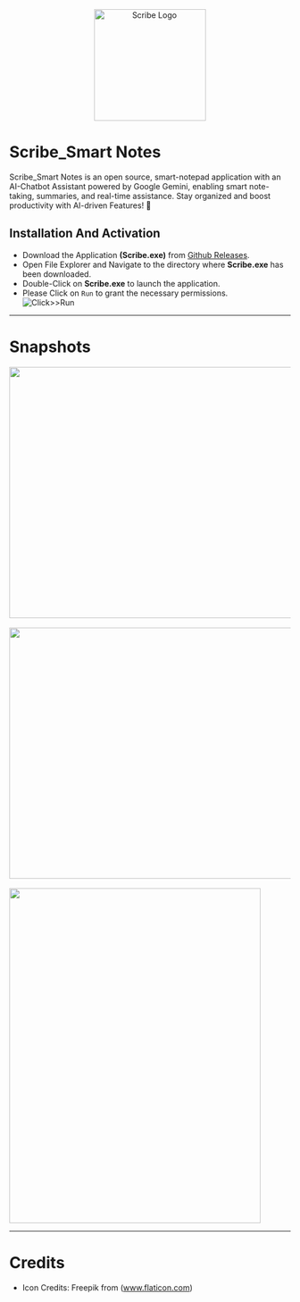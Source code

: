 <div align="center">
  <img src="https://github.com/user-attachments/assets/2cd6d398-5c49-4443-9b2d-6e5ed95d9ac7" alt="Scribe Logo" height="200">
</div>

# Scribe_Smart Notes
Scribe_Smart Notes is an open source, smart-notepad application with an AI-Chatbot Assistant powered by Google Gemini, enabling smart note-taking, summaries, and real-time assistance. Stay organized and boost productivity with AI-driven Features! 🚀

## Installation And Activation
- Download the Application **(Scribe.exe)** from [Github Releases](https://github.com/Yashvant-Chhapwale/Scribe_Smart-Notes/releases).
- Open File Explorer and Navigate to the directory where **Scribe.exe** has been downloaded.
- Double-Click on **Scribe.exe** to launch the application.
- Please Click on `Run` to grant the necessary permissions.<br>
  ![Click>>Run](https://github.com/user-attachments/assets/50b946f7-753d-46f4-9669-c9b53d9da1d5)

---

# Snapshots
<img src="https://github.com/user-attachments/assets/71046b9d-ff13-49d6-bca3-6af9c951104b" width="750" height="450" /><br>
<br>
<img src="https://github.com/user-attachments/assets/250bad89-c42e-433e-ad9f-dafa86977d2e" width="750" height="450" /><br> 
<br>
<img src="https://github.com/user-attachments/assets/2b5e07b0-0429-426a-a23f-5214f0c24473" width="450" height="600" /><br>

---

# Credits
- Icon Credits: Freepik from (www.flaticon.com)
